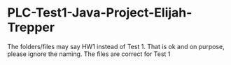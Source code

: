 # PLC-Test1-Java-Project-Elijah-Trepper
The folders/files may say HW1 instead of Test 1. That is ok and on purpose, please ignore the naming. The files are correct for Test 1
